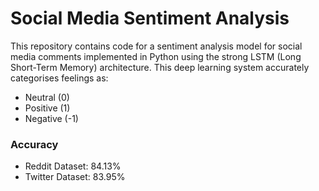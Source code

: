 # Social Media Sentiment Analysis

This repository contains code for a sentiment analysis model for social media comments implemented in Python using the strong LSTM (Long Short-Term Memory) architecture. This deep learning system accurately categorises feelings as: 
- Neutral (0)
- Positive (1)
- Negative (-1)

### Accuracy
- Reddit Dataset: 84.13%
- Twitter Dataset: 83.95%

